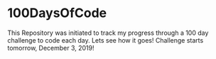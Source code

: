 # 100DaysOfCode

This Repository was initiated to track my progress through a 100 day challenge to code each day. Lets see how it goes! Challenge starts tomorrow, December 3, 2019!
